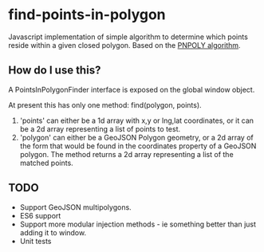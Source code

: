 # find-points-in-polygon
Javascript implementation of simple algorithm to determine which points reside within a given closed polygon. Based on the [PNPOLY algorithm](https://www.ecse.rpi.edu/Homepages/wrf/Research/Short_Notes/pnpoly.html). 

## How do I use this?
A PointsInPolygonFinder interface is exposed on the global window object.

At present this has only one method: find(polygon, points).

1. 'points' can either be a 1d array with x,y or lng,lat coordinates, or it can be a 2d array representing a list of points to test.
2. 'polygon' can either be a GeoJSON Polygon geometry, or a 2d array of the form that would be found in the coordinates property of a GeoJSON polygon. The method returns a 2d array representing a list of the matched points.

## TODO
* Support GeoJSON multipolygons.
* ES6 support
* Support more modular injection methods - ie something better than just adding it to window.
* Unit tests